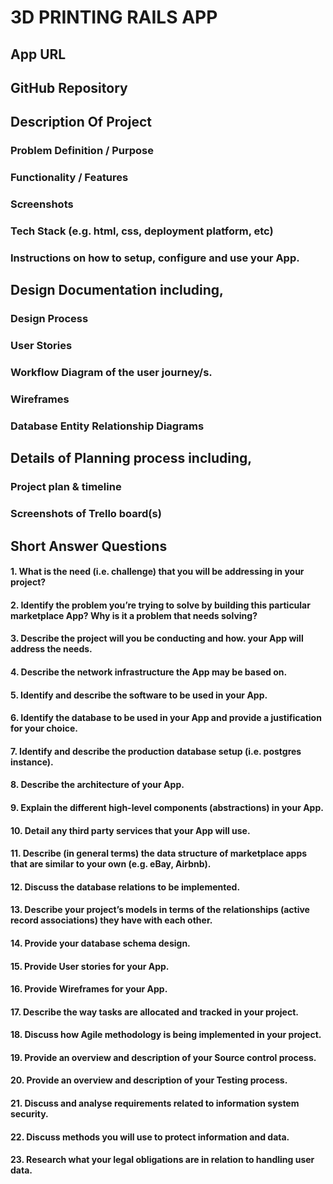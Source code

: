 # 3D PRINTING RAILS APP

## App URL

## GitHub Repository

## Description Of Project

### Problem Definition / Purpose

### Functionality / Features

### Screenshots

### Tech Stack (e.g. html, css, deployment platform, etc)

### Instructions on how to setup, configure and use your App.

## Design Documentation including,
### Design Process
### User Stories
### Workflow Diagram of the user journey/s.
### Wireframes
### Database Entity Relationship Diagrams

## Details of Planning process including,
### Project plan & timeline
### Screenshots of Trello board(s)

## Short Answer Questions
#### 1. What is the need (i.e. challenge) that you will be addressing in your project?
#### 2. Identify the problem you’re trying to solve by building this particular marketplace App? Why is it a problem that needs solving?
#### 3. Describe the project will you be conducting and how. your App will address the needs.
#### 4. Describe the network infrastructure the App may be based on.
#### 5. Identify and describe the software to be used in your App.
#### 6. Identify the database to be used in your App and provide a justification for your choice.
#### 7. Identify and describe the production database setup (i.e. postgres instance).
#### 8. Describe the architecture of your App.
#### 9. Explain the different high-level components (abstractions) in your App.
#### 10. Detail any third party services that your App will use.
#### 11. Describe (in general terms) the data structure of marketplace apps that are similar to your own (e.g. eBay, Airbnb).
#### 12. Discuss the database relations to be implemented.
#### 13. Describe your project’s models in terms of the relationships (active record associations) they have with each other.
#### 14. Provide your database schema design.
#### 15. Provide User stories for your App.
#### 16. Provide Wireframes for your App.
#### 17. Describe the way tasks are allocated and tracked in your project.
#### 18. Discuss how Agile methodology is being implemented in your project.
#### 19. Provide an overview and description of your Source control process.
#### 20. Provide an overview and description of your Testing process.
#### 21. Discuss and analyse requirements related to information system security.
#### 22. Discuss methods you will use to protect information and data.
#### 23. Research what your legal obligations are in relation to handling user data.